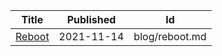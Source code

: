 | Title                                                                       | Published  | Id                               |
| --------------------------------------------------------------------------- | ---------- | -------------------------------- |
| [Reboot](https://gist.github.com/seajoshc/01bac7f1080859410555764217866dcb) | 2021-11-14 | blog/reboot.md |
